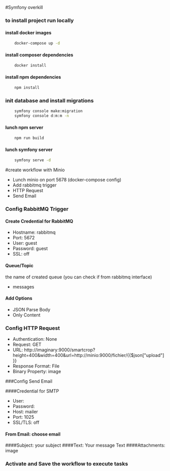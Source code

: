 #Symfony overkill

### to install project run locally

#### install docker images
```bash
    docker-compose up -d
```

#### install composer dependencies
```bash
    docker install
```

#### install npm dependencies
```bash
    npm install
```

### init database and install migrations
```bash
    symfony console make:migration
    symfony console d:m:m -n
```

#### lunch npm server
```bash
    npm run build
```


#### lunch symfony server
```bash
    symfony serve -d
```

#create workflow with Minio

* Lunch minio on port 5678 (docker-compose config)
* Add rabbitmq trigger
* HTTP Request
* Send Email

### Config RabbitMQ Trigger
#### Create Credential for RabbitMQ
* Hostname: rabbitmq
* Port: 5672
* User: guest
* Password: guest
* SSL: off

#### Queue/Topic
the name of created queue (you can check if from rabbitmq interface) 
* messages
#### Add Options
* JSON Parse Body
* Only Content

### Config HTTP Request
* Authentication: None
* Request: GET
* URL: http://imaginary:9000/smartcrop?height=400&width=400&url=http://minio:9000/fichier/{{$json["upload"]}}
* Response Format: File
* Binary Property: image

###Config Send Email

####Credential for SMTP
* User:
* Password:
* Host: mailer
* Port: 1025
* SSL/TLS: off
#### From Email: choose email
####Subject: your subject
####Text: Your message Text
####Attachments: image

### Activate and Save the workflow to execute tasks